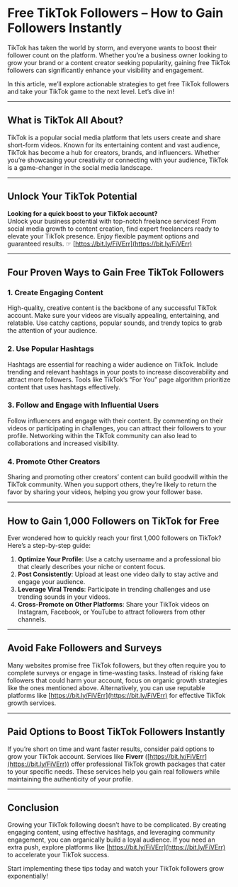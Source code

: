 # Free TikTok Followers – How to Gain Followers Instantly

TikTok has taken the world by storm, and everyone wants to boost their follower count on the platform. Whether you’re a business owner looking to grow your brand or a content creator seeking popularity, gaining free TikTok followers can significantly enhance your visibility and engagement.

In this article, we’ll explore actionable strategies to get free TikTok followers and take your TikTok game to the next level. Let’s dive in!

---

## What is TikTok All About?

TikTok is a popular social media platform that lets users create and share short-form videos. Known for its entertaining content and vast audience, TikTok has become a hub for creators, brands, and influencers. Whether you’re showcasing your creativity or connecting with your audience, TikTok is a game-changer in the social media landscape.

---

## Unlock Your TikTok Potential
**Looking for a quick boost to your TikTok account?**  
Unlock your business potential with top-notch freelance services! From social media growth to content creation, find expert freelancers ready to elevate your TikTok presence. Enjoy flexible payment options and guaranteed results. ☞ [https://bit.ly/FiVErr](https://bit.ly/FiVErr)

---

## Four Proven Ways to Gain Free TikTok Followers

### 1. Create Engaging Content
High-quality, creative content is the backbone of any successful TikTok account. Make sure your videos are visually appealing, entertaining, and relatable. Use catchy captions, popular sounds, and trendy topics to grab the attention of your audience.

### 2. Use Popular Hashtags
Hashtags are essential for reaching a wider audience on TikTok. Include trending and relevant hashtags in your posts to increase discoverability and attract more followers. Tools like TikTok’s “For You” page algorithm prioritize content that uses hashtags effectively.

### 3. Follow and Engage with Influential Users
Follow influencers and engage with their content. By commenting on their videos or participating in challenges, you can attract their followers to your profile. Networking within the TikTok community can also lead to collaborations and increased visibility.

### 4. Promote Other Creators
Sharing and promoting other creators’ content can build goodwill within the TikTok community. When you support others, they’re likely to return the favor by sharing your videos, helping you grow your follower base.

---

## How to Gain 1,000 Followers on TikTok for Free

Ever wondered how to quickly reach your first 1,000 followers on TikTok? Here’s a step-by-step guide:

1. **Optimize Your Profile**: Use a catchy username and a professional bio that clearly describes your niche or content focus.  
2. **Post Consistently**: Upload at least one video daily to stay active and engage your audience.  
3. **Leverage Viral Trends**: Participate in trending challenges and use trending sounds in your videos.  
4. **Cross-Promote on Other Platforms**: Share your TikTok videos on Instagram, Facebook, or YouTube to attract followers from other channels.

---

## Avoid Fake Followers and Surveys

Many websites promise free TikTok followers, but they often require you to complete surveys or engage in time-wasting tasks. Instead of risking fake followers that could harm your account, focus on organic growth strategies like the ones mentioned above. Alternatively, you can use reputable platforms like [https://bit.ly/FiVErr](https://bit.ly/FiVErr) for effective TikTok growth services.

---

## Paid Options to Boost TikTok Followers Instantly

If you’re short on time and want faster results, consider paid options to grow your TikTok account. Services like **Fiverr** ([https://bit.ly/FiVErr](https://bit.ly/FiVErr)) offer professional TikTok growth packages that cater to your specific needs. These services help you gain real followers while maintaining the authenticity of your profile.

---

## Conclusion

Growing your TikTok following doesn’t have to be complicated. By creating engaging content, using effective hashtags, and leveraging community engagement, you can organically build a loyal audience. If you need an extra push, explore platforms like [https://bit.ly/FiVErr](https://bit.ly/FiVErr) to accelerate your TikTok success.

Start implementing these tips today and watch your TikTok followers grow exponentially!
